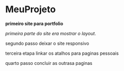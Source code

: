 # MeuProjeto
**primeiro site para portfolio**

*primeira parte do site era mostrar o layout*.

segundo passo deixar o site responsivo

terceira etapa linkar os atalhos para paginas pessoais

quarto passo concluir as outrasa paginas


